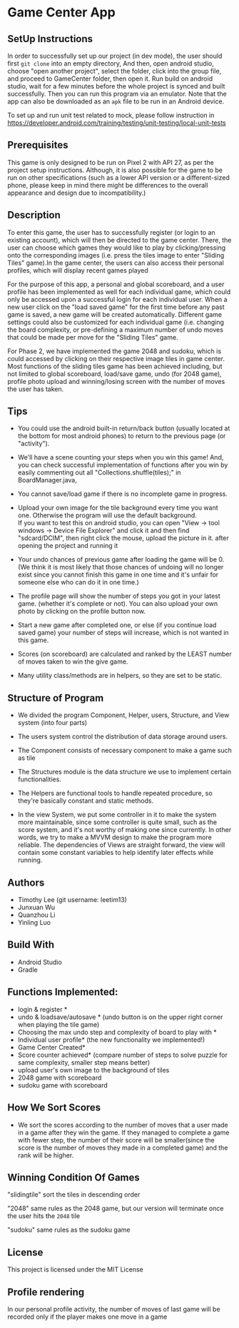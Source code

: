 Game Center App
 =====================================================================================
 ## SetUp Instructions ##
 
 In order to successfully set up our project (in dev mode), the user should first `git clone` into an empty directory,
 And then, open android studio, choose "open another project", select the folder, click into the group file,
 and proceed to GameCenter folder, then open it. Run build on android studio, wait for a few minutes before the
 whole project is synced and built successfully. Then you can run this program via an emulator. Note that the app can also be     downloaded as an `apk` file to be run in an Android device.

 To set up and run unit test related to mock, please follow instruction in
 https://developer.android.com/training/testing/unit-testing/local-unit-tests


## Prerequisites ##
 This game is only designed to be run on Pixel 2 with API 27, as per the project setup instructions.
 Although, it is also possible for the game to be run on other specifications (such as a lower API
 version or a different-sized phone, please keep in mind there might be differences to the overall
 appearance and design due to incompatibility.)
 
## Description ##
To enter this game, the user has to 
 successfully register (or login to an existing account), which will then be directed to the game 
 center. There, the user can choose which games they would like to play by clicking/pressing onto
 the corresponding images (i.e. press the tiles image to enter "Sliding Tiles" game).In the game 
 center, the users can also access their personal profiles, which will display recent games played
  
 For the purpose of this app, a personal and global scoreboard, and a user profile has been
 implemented as well for each individual game, which could only be accessed upon a successful login 
 for each individual user. When a new user click on the "load saved game" for the first time before
 any past game is saved, a new game will be created automatically. Different game settings could
 also be customized for each individual game (i.e. changing the board complexity, or pre-defining a
 maximum number of undo moves that could be made per move for the "Sliding Tiles" game.

 For Phase 2, we have implemented the game 2048 and sudoku, which is could accessed by clicking on
 their respective image tiles in game center. Most functions of the sliding tiles game has been achieved
 including, but not limited to global scoreboard, load/save game, undo (for 2048 game), profile photo
 upload and winning/losing screen with the number of moves the user has taken.

 ## Tips ##
 * You could use the android built-in return/back button (usually located at the bottom for most android
 phones) to return to the previous page (or "activity").  
 
 * We'll have a scene counting your steps when you win this game!
  And, you can check successful implementation of functions after you win by easily commenting out
  all "Collections.shuffle(tiles);" in BoardManager.java, 

 * You cannot save/load game if there is no incomplete game in progress.

 * Upload your own image for the tile background every time you want one. Otherwise the program will use the default background.  
 If you want to test this on android studio, you can open "View -> tool windows -> Device File Explorer" and click it and then find "sdcard/DCIM", then right click the mouse, upload the picture in it.
 after opening the project and running it

 * Your undo chances of previous game after loading the game will be 0. (We think it is most likely that
 those chances of undoing will no longer exist since you cannot finish this game in one time and it's unfair for someone else who can do it in one time.)

 * The profile page will show the number of steps you got in your latest game. (whether it's
 complete or not). You can also upload your own photo by clicking on the profile button now.

 * Start a new game after completed one, or else (if you continue load saved game) your number of
 steps will increase, which is not wanted in this game.

 * Scores (on scoreboard) are calculated and ranked by the LEAST number of moves taken to win the
 give game.

 * Many utility class/methods are in helpers, so they are set to be static.


## Structure of Program ##
* We divided the program Component, Helper, users, Structure,  and View system (into four parts)  
* The users system control the distribution of data storage around users.
* The Component consists of necessary component to make a game such as tile
* The Structures module is the data structure we use to implement certain functionalities.
* The Helpers are functional tools to handle repeated procedure, so they're basically constant and static methods.  

* In the view System, we put some controller in it to make the system more maintainable, since some controller is quite small, such as the score system, and it's not worthy of making one since currently. In other words, we try to make a MVVM design to make the program more reliable. The dependencies of Views are straight forward, the view will contain some constant variables to help identify later effects while running.
 
## Authors ##
* Timothy Lee (git username: leetim13)
* Junxuan Wu 
* Quanzhou Li
* Yinling Luo

## Build With ##
 * Android Studio
 * Gradle

## Functions Implemented: ##
 * login & register *
 * undo & loadsave/autosave * (undo button is on the upper right corner when playing the tile game)
 * Choosing the max undo step and complexity of board to play with *
 * Individual user profile* (the new functionality we implemented!)
 * Game Center Created*
 * Score counter achieved* (compare number of steps to solve puzzle for same complexity, smaller step
                            means better)
 * upload user's own image to the background of tiles
 * 2048 game with scoreboard
 * sudoku game with scoreboard

## How We Sort Scores ##
 * We sort the scores according to the number of moves that a user made in a game after they win the game. If they managed to complete a game with fewer step, the number of their score will be smaller(since the score is the number of moves they made in a completed game) and the rank will be higher.

## Winning Condition Of Games ##
"slidingtile" sort the tiles in descending order

"2048" same rules as the 2048 game, but our version will terminate once the user hits the `2048` tile

"sudoku" same rules as the sudoku game

 ## License ##
This project is licensed under the MIT License
 
## Profile rendering ##
In our personal profile activity, the number of moves of last game will be recorded
only if the player makes one move in a game
